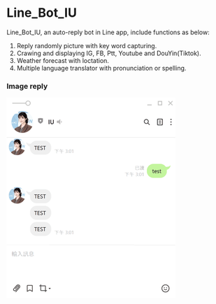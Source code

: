 # Line_Bot_IU
Line_Bot_IU, an auto-reply bot in Line app, include functions as below:
1. Reply randomly picture with key word capturing.
2. Crawing and displaying IG, FB, Ptt, Youtube and DouYin(Tiktok).
3. Weather forecast with loctation.
4. Multiple language translator with pronunciation or spelling.

### Image reply
<img src="https://github.com/m1596284/Line_Bot/blob/master/Line_text_reply.gif" width="386" height="459">
